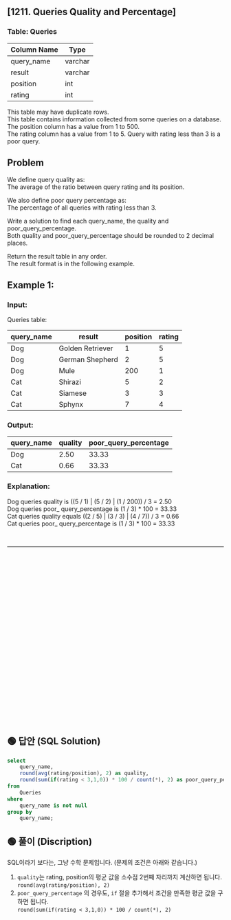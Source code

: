 ## [1211. Queries Quality and Percentage]

### Table: Queries


| Column Name | Type    |
|-------------|---------|
| query_name  | varchar |
| result      | varchar |
| position    | int     |
| rating      | int     |

This table may have duplicate rows.  
This table contains information collected from some queries on a database.  
The position column has a value from 1 to 500.  
The rating column has a value from 1 to 5. Query with rating less than 3 is a poor query.  
 
## Problem

We define query quality as:  
The average of the ratio between query rating and its position.  

We also define poor query percentage as:  
The percentage of all queries with rating less than 3.  

Write a solution to find each query_name, the quality and poor_query_percentage.  
Both quality and poor_query_percentage should be rounded to 2 decimal places.  

Return the result table in any order.  
The result format is in the following example.  

 

## Example 1:

### Input: 

Queries table:


| query_name | result            | position | rating |
|------------|-------------------|----------|--------|
| Dog        | Golden Retriever  | 1        | 5      |
| Dog        | German Shepherd   | 2        | 5      |
| Dog        | Mule              | 200      | 1      |
| Cat        | Shirazi           | 5        | 2      |
| Cat        | Siamese           | 3        | 3      |
| Cat        | Sphynx            | 7        | 4      |

### Output: 

| query_name | quality | poor_query_percentage |
|------------|---------|-----------------------|
| Dog        | 2.50    | 33.33                 |
| Cat        | 0.66    | 33.33                 |

### Explanation: 
Dog queries quality is ((5 / 1) | (5 / 2) | (1 / 200)) / 3 = 2.50  
Dog queries poor_ query_percentage is (1 / 3) * 100 = 33.33  
Cat queries quality equals ((2 / 5) | (3 / 3) | (4 / 7)) / 3 = 0.66  
Cat queries poor_ query_percentage is (1 / 3) * 100 = 33.33  



<br/>

---

<br/>
<br/>
<br/>
<br/>
<br/>
<br/>
<br/>
<br/>
<br/>
<br/>
<br/>
<br/>
<br/>
<br/>
<br/>
<br/>
<br/>
<br/>
<br/>
<br/>
<br/>
<br/>
<br/>

## 🟢 답안 (SQL Solution)

```sql
select
    query_name,
    round(avg(rating/position), 2) as quality,
    round(sum(if(rating < 3,1,0)) * 100 / count(*), 2) as poor_query_percentage
from
    Queries
where 
    query_name is not null
group by
    query_name;
```

## 🟢 풀이 (Discription)
SQL이라기 보다는, 그냥 수학 문제입니다. (문제의 조건은 아래와 같습니다.)  

1. `quality`는 rating, position의 평균 값을 소수점 2번째 자리까지 계산하면 됩니다. `round(avg(rating/position), 2)`
2. `poor_query_percentage` 의 경우도, `if` 절을 추가해서 조건을 만족한 평균 값을 구하면 됩니다.  
`round(sum(if(rating < 3,1,0)) * 100 / count(*), 2)`  